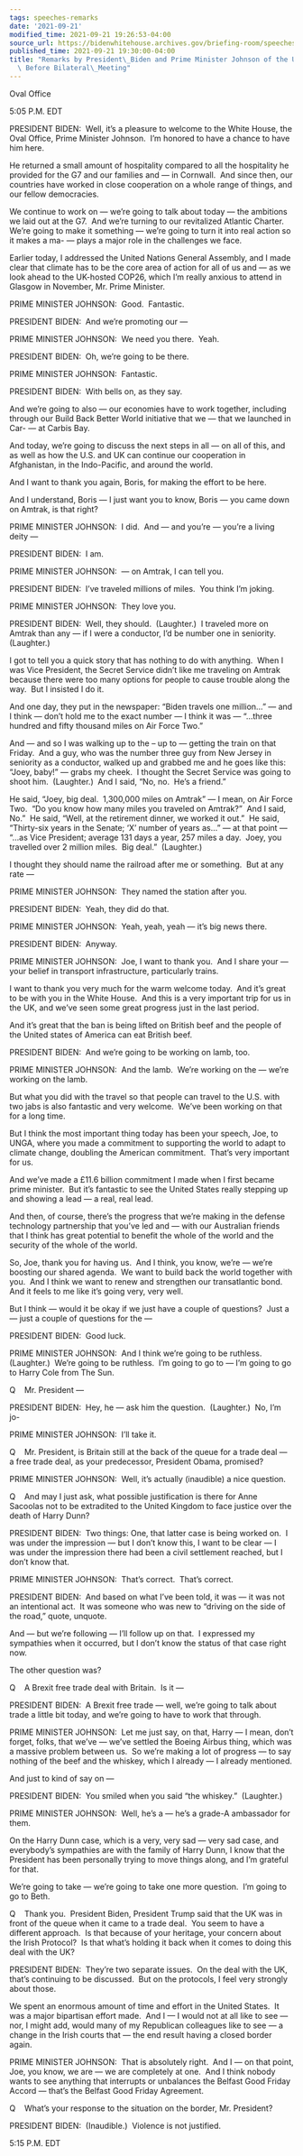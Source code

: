 ```yaml
---
tags: speeches-remarks
date: '2021-09-21'
modified_time: 2021-09-21 19:26:53-04:00
source_url: https://bidenwhitehouse.archives.gov/briefing-room/speeches-remarks/2021/09/21/remarks-by-president-biden-and-prime-minister-johnson-of-the-united-kingdom-before-bilateral-meeting/
published_time: 2021-09-21 19:30:00-04:00
title: "Remarks by President\_Biden and Prime Minister Johnson of the United Kingdom\
  \ Before Bilateral\_Meeting"
---
```

 
Oval Office

5:05 P.M. EDT

PRESIDENT BIDEN:  Well, it’s a pleasure to welcome to the White House,
the Oval Office, Prime Minister Johnson.  I’m honored to have a chance
to have him here. 

He returned a small amount of hospitality compared to all the
hospitality he provided for the G7 and our families and — in Cornwall. 
And since then, our countries have worked in close cooperation on a
whole range of things, and our fellow democracies. 

We continue to work on — we’re going to talk about today — the ambitions
we laid out at the G7.  And we’re turning to our revitalized Atlantic
Charter.  We’re going to make it something — we’re going to turn it into
real action so it makes a ma- — plays a major role in the challenges we
face. 

Earlier today, I addressed the United Nations General Assembly, and I
made clear that climate has to be the core area of action for all of us
and — as we look ahead to the UK-hosted COP26, which I’m really anxious
to attend in Glasgow in November, Mr. Prime Minister.

PRIME MINISTER JOHNSON:  Good.  Fantastic.  
  
PRESIDENT BIDEN:  And we’re promoting our —

PRIME MINISTER JOHNSON:  We need you there.  Yeah.  
  
PRESIDENT BIDEN:  Oh, we’re going to be there.

PRIME MINISTER JOHNSON:  Fantastic.  
  
PRESIDENT BIDEN:  With bells on, as they say.  
  
And we’re going to also — our economies have to work together, including
through our Build Back Better World initiative that we — that we
launched in Car- — at Carbis Bay. 

And today, we’re going to discuss the next steps in all — on all of
this, and as well as how the U.S. and UK can continue our cooperation in
Afghanistan, in the Indo-Pacific, and around the world. 

And I want to thank you again, Boris, for making the effort to be here. 

And I understand, Boris — I just want you to know, Boris — you came down
on Amtrak, is that right?

PRIME MINISTER JOHNSON:  I did.  And — and you’re — you’re a living
deity —

PRESIDENT BIDEN:  I am.   
  
PRIME MINISTER JOHNSON:  — on Amtrak, I can tell you.

PRESIDENT BIDEN:  I’ve traveled millions of miles.  You think I’m
joking.

PRIME MINISTER JOHNSON:  They love you.

PRESIDENT BIDEN:  Well, they should.  (Laughter.)  I traveled more on
Amtrak than any — if I were a conductor, I’d be number one in
seniority.  (Laughter.) 

I got to tell you a quick story that has nothing to do with anything. 
When I was Vice President, the Secret Service didn’t like me traveling
on Amtrak because there were too many options for people to cause
trouble along the way.  But I insisted I do it. 

And one day, they put in the newspaper: “Biden travels one million…” —
and I think — don’t hold me to the exact number — I think it was —
“…three hundred and fifty thousand miles on Air Force Two.”

And — and so I was walking up to the – up to — getting the train on that
Friday.  And a guy, who was the number three guy from New Jersey in
seniority as a conductor, walked up and grabbed me and he goes like
this: “Joey, baby!” — grabs my cheek.  I thought the Secret Service was
going to shoot him.  (Laughter.)  And I said, “No, no.  He’s a friend.”

He said, “Joey, big deal.  1,300,000 miles on Amtrak” — I mean, on Air
Force Two.  “Do you know how many miles you traveled on Amtrak?”  And I
said, No.”  He said, “Well, at the retirement dinner, we worked it
out.”  He said, “Thirty-six years in the Senate; ‘X’ number of years
as…” — at that point — “…as Vice President; average 131 days a year, 257
miles a day.  Joey, you travelled over 2 million miles.  Big deal.” 
(Laughter.) 

I thought they should name the railroad after me or something.  But at
any rate —

PRIME MINISTER JOHNSON:  They named the station after you. 

PRESIDENT BIDEN:  Yeah, they did do that.

PRIME MINISTER JOHNSON:  Yeah, yeah, yeah — it’s big news there.

PRESIDENT BIDEN:  Anyway. 

PRIME MINISTER JOHNSON:  Joe, I want to thank you.  And I share your —
your belief in transport infrastructure, particularly trains. 

I want to thank you very much for the warm welcome today.  And it’s
great to be with you in the White House.  And this is a very important
trip for us in the UK, and we’ve seen some great progress just in the
last period. 

And it’s great that the ban is being lifted on British beef and the
people of the United states of America can eat British beef.

PRESIDENT BIDEN:  And we’re going to be working on lamb, too.

PRIME MINISTER JOHNSON:  And the lamb.  We’re working on the — we’re
working on the lamb. 

But what you did with the travel so that people can travel to the U.S.
with two jabs is also fantastic and very welcome.  We’ve been working on
that for a long time.

But I think the most important thing today has been your speech, Joe, to
UNGA, where you made a commitment to supporting the world to adapt to
climate change, doubling the American commitment.  That’s very important
for us. 

And we’ve made a £11.6 billion commitment I made when I first became
prime minister.  But it’s fantastic to see the United States really
stepping up and showing a lead — a real, real lead.

And then, of course, there’s the progress that we’re making in the
defense technology partnership that you’ve led and — with our Australian
friends that I think has great potential to benefit the whole of the
world and the security of the whole of the world. 

So, Joe, thank you for having us.  And I think, you know, we’re — we’re
boosting our shared agenda.  We want to build back the world together
with you.  And I think we want to renew and strengthen our transatlantic
bond.  And it feels to me like it’s going very, very well.

But I think — would it be okay if we just have a couple of questions? 
Just a — just a couple of questions for the —

PRESIDENT BIDEN:  Good luck.

PRIME MINISTER JOHNSON:  And I think we’re going to be ruthless. 
(Laughter.)  We’re going to be ruthless.  I’m going to go to — I’m going
to go to Harry Cole from The Sun.

Q    Mr. President —

PRESIDENT BIDEN:  Hey, he — ask him the question.  (Laughter.)  No, I’m
jo-

PRIME MINISTER JOHNSON:  I’ll take it.

Q    Mr. President, is Britain still at the back of the queue for a
trade deal — a free trade deal, as your predecessor, President Obama,
promised? 

PRIME MINISTER JOHNSON:  Well, it’s actually (inaudible) a nice
question.

Q    And may I just ask, what possible justification is there for Anne
Sacoolas not to be extradited to the United Kingdom to face justice over
the death of Harry Dunn?

PRESIDENT BIDEN:  Two things: One, that latter case is being worked on. 
I was under the impression — but I don’t know this, I want to be clear —
I was under the impression there had been a civil settlement reached,
but I don’t know that.

PRIME MINISTER JOHNSON:  That’s correct.  That’s correct.

PRESIDENT BIDEN:  And based on what I’ve been told, it was — it was not
an intentional act.  It was someone who was new to “driving on the side
of the road,” quote, unquote.

And — but we’re following — I’ll follow up on that.  I expressed my
sympathies when it occurred, but I don’t know the status of that case
right now.

The other question was?

Q    A Brexit free trade deal with Britain.  Is it —

PRESIDENT BIDEN:  A Brexit free trade — well, we’re going to talk about
trade a little bit today, and we’re going to have to work that through.

PRIME MINISTER JOHNSON:  Let me just say, on that, Harry — I mean, don’t
forget, folks, that we’ve — we’ve settled the Boeing Airbus thing, which
was a massive problem between us.  So we’re making a lot of progress —
to say nothing of the beef and the whiskey, which I already — I already
mentioned.

And just to kind of say on —

PRESIDENT BIDEN:  You smiled when you said “the whiskey.”  (Laughter.)

PRIME MINISTER JOHNSON:  Well, he’s a — he’s a grade-A ambassador for
them.

On the Harry Dunn case, which is a very, very sad — very sad case, and
everybody’s sympathies are with the family of Harry Dunn, I know that
the President has been personally trying to move things along, and I’m
grateful for that.

We’re going to take — we’re going to take one more question.  I’m going
to go to Beth.

Q    Thank you.  President Biden, President Trump said that the UK was
in front of the queue when it came to a trade deal.  You seem to have a
different approach.  Is that because of your heritage, your concern
about the Irish Protocol?  Is that what’s holding it back when it comes
to doing this deal with the UK?

PRESIDENT BIDEN:  They’re two separate issues.  On the deal with the UK,
that’s continuing to be discussed.  But on the protocols, I feel very
strongly about those.

We spent an enormous amount of time and effort in the United States.  It
was a major bipartisan effort made.  And I — I would not at all like to
see — nor, I might add, would many of my Republican colleagues like to
see — a change in the Irish courts that — the end result having a closed
border again.

PRIME MINISTER JOHNSON:  That is absolutely right.  And I — on that
point, Joe, you know, we are — we are completely at one.  And I think
nobody wants to see anything that interrupts or unbalances the Belfast
Good Friday Accord — that’s the Belfast Good Friday Agreement.

Q    What’s your response to the situation on the border, Mr. President?

PRESIDENT BIDEN:  (Inaudible.)  Violence is not justified.

5:15 P.M. EDT
